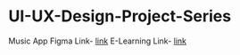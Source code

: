 # UI-UX-Design-Project-Series

Music App Figma Link- [link](https://www.figma.com/design/ZHyxsBWcCthNaTWOSLTo4o/music-app?node-id=0-1&t=aJGzOwmJohYYfygt-1)
E-Learning Link- [link](https://www.figma.com/design/wWmJib7ex3Et4y1KQPzc6p/e-learning-website?t=aJGzOwmJohYYfygt-1)
